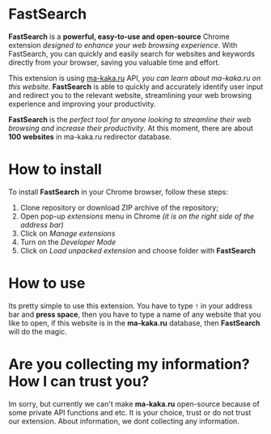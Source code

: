 # FastSearch
**FastSearch** is a **powerful, easy-to-use and open-source** Chrome extension *designed to enhance your web browsing experience*. With FastSearch, you can quickly and easily search for websites and keywords directly from your browser, saving you valuable time and effort.

This extension is using [ma-kaka.ru](http://ma-kaka.ru/) API, *you can learn about ma-kaka.ru on this website*. **FastSearch** is able to quickly and accurately identify user input and redirect you to the relevant website, streamlining your web browsing experience and improving your productivity.

**FastSearch** is the *perfect tool for anyone looking to streamline their web browsing and increase their productivity*. At this moment, there are about **100 websites** in ma-kaka.ru redirector database.

# How to install
To install **FastSearch** in your Chrome browser, follow these steps:
1. Clone repository or download ZIP archive of the repository;
2. Open pop-up *extensions* menu in Chrome *(it is on the right side of the address bar)*
3. Click on *Manage extensions*
4. Turn on the *Developer Mode*
5. Click on *Load unpacked extension* and choose folder with **FastSearch**

# How to use
Its pretty simple to use this extension. You have to type `!` in your address bar and **press space**, then you have to type a name of any website that you like to open, if this website is in the **ma-kaka.ru** database, then **FastSearch** will do the magic.

# Are you collecting my information? How I can trust you?
Im sorry, but currently we can't make **ma-kaka.ru** open-source because of some private API functions and etc. It is your choice, trust or do not trust our extension. About information, we dont collecting any information.
